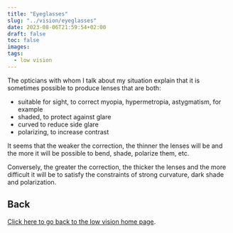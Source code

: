 ```yaml
---
title: "Eyeglasses"
slug: "../vision/eyeglasses"
date: 2023-08-06T21:59:54+02:00
draft: false
toc: false
images:
tags:
  - low vision
---
```

The opticians with whom I talk about my situation explain that it is sometimes possible to produce lenses that are both:
* suitable for sight, to correct myopia, hypermetropia, astygmatism, for example
* shaded, to protect against glare
* curved to reduce side glare
* polarizing, to increase contrast

It seems that the weaker the correction, the thinner the lenses will be and the more it will be possible to bend, shade, polarize them, etc.

Conversely, the greater the correction, the thicker the lenses and the more difficult it will be to satisfy the constraints of strong curvature, dark shade and polarization.

## Back
[Click here to go back to the low vision home page](..).
